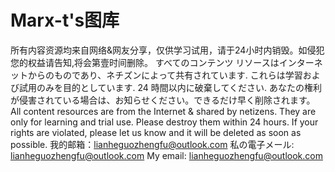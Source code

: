# Marx-t's图库
所有内容资源均来自网络&网友分享，仅供学习试用，请于24小时内销毁。如侵犯您的权益请告知,将会第壹时间删除。
すべてのコンテンツ リソースはインターネットからのものであり、ネチズンによって共有されています. これらは学習および試用のみを目的としています. 24 時間以内に破棄してください. あなたの権利が侵害されている場合は、お知らせください。できるだけ早く削除されます。
All content resources are from the Internet & shared by netizens. They are only for learning and trial use. Please destroy them within 24 hours. If your rights are violated, please let us know and it will be deleted as soon as possible.
我的邮箱：lianheguozhengfu@outlook.com
私の電子メール: lianheguozhengfu@outlook.com
My email: lianheguozhengfu@outlook.com
